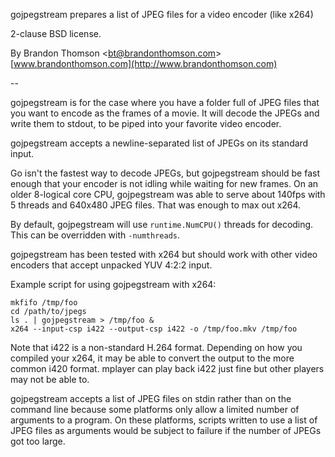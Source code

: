 gojpegstream prepares a list of JPEG files for a video encoder (like x264)

2-clause BSD license.

By Brandon Thomson &lt;bt@brandonthomson.com&gt;
[www.brandonthomson.com](http://www.brandonthomson.com)

--

gojpegstream is for the case where you have a folder full of JPEG files that
you want to encode as the frames of a movie. It will decode the JPEGs and write
them to stdout, to be piped into your favorite video encoder.

gojpegstream accepts a newline-separated list of JPEGs on its standard input.

Go isn't the fastest way to decode JPEGs, but gojpegstream should be fast
enough that your encoder is not idling while waiting for new frames. On an
older 8-logical core CPU, gojpegstream was able to serve about 140fps with 5
threads and 640x480 JPEG files. That was enough to max out x264.

By default, gojpegstream will use `runtime.NumCPU()` threads for decoding. This
can be overridden with `-numthreads`.

gojpegstream has been tested with x264 but should work with other video
encoders that accept unpacked YUV 4:2:2 input.

Example script for using gojpegstream with x264:

```shell
mkfifo /tmp/foo
cd /path/to/jpegs
ls . | gojpegstream > /tmp/foo &
x264 --input-csp i422 --output-csp i422 -o /tmp/foo.mkv /tmp/foo
```

Note that i422 is a non-standard H.264 format. Depending on how you compiled
your x264, it may be able to convert the output to the more common i420 format.
mplayer can play back i422 just fine but other players may not be able to.


gojpegstream accepts a list of JPEG files on stdin rather than on the command
line because some platforms only allow a limited number of arguments to a
program. On these platforms, scripts written to use a list of JPEG files as
arguments would be subject to failure if the number of JPEGs got too large.
